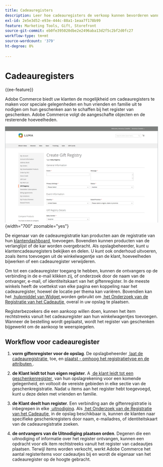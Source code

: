 ```yaml
---
title: Cadeauregisters
description: Leer hoe cadeauregisters de verkoop kunnen bevorderen wanneer klanten hun vrienden en familie kunnen uitnodigen om hun geselecteerde producten als geschenken aan te schaffen.
exl-id: 2e5e3d52-e93e-444c-88a1-1eaa7f178b99
feature: Marketing Tools, Gift, Storefront
source-git-commit: eb0fe395020dbe2e2496aba13d2f5c2bf2d0fc27
workflow-type: tm+mt
source-wordcount: '379'
ht-degree: 0%

---
```


# Cadeauregisters

{{ee-feature}}

Adobe Commerce biedt uw klanten de mogelijkheid om cadeauregisters te maken voor speciale gelegenheden en hun vrienden en familie uit te nodigen om hun geschenken aan te schaffen bij het register van geschenken. Adobe Commerce volgt de aangeschafte objecten en de resterende hoeveelheden.

![&#x200B; de storefront van het Voorbeeld - de registratie van de baby gift &#x200B;](./assets/storefront-gift-registry-create-baby-info.png){width="700" zoomable="yes"}

De eigenaar van de cadeauregistratie kan producten aan de registratie van hun [&#x200B; klantendashboard &#x200B;](gift-registry-storefront.md#gift-registry-information) toevoegen. Bovendien kunnen producten van de verlanglijst of de kar worden overgebracht. Als opslagbeheerder, kunt u klantencadeauregisters bekijken en delen. U kunt ook onderhoud uitvoeren, zoals items toevoegen uit de winkelwagentje van de klant, hoeveelheden bijwerken of een cadeauregister verwijderen.

Om tot een cadeauregister toegang te hebben, kunnen de ontvangers op de verbinding in de e-mail klikken zij, of onderzoek door de naam van de ontvanger, e-mail, of identiteitskaart van het giftenregister. In de meeste winkels heeft de voettekst van elke pagina een koppeling naar het cadeauregister, hoewel de locatie per thema kan variëren. Bovendien kan het [&#x200B; hulpmiddel van Widget &#x200B;](../content-design/widgets.md) worden gebruikt om [&#x200B; het Onderzoek van de Registratie van het Cadeautje &#x200B;](gift-registry-search.md) overal in uw opslag te plaatsen.

Registerbezoekers die een aankoop willen doen, kunnen het item rechtstreeks vanuit het cadeauregister aan hun winkelwagentjes toevoegen. Wanneer de bestelling wordt geplaatst, wordt het register van geschenken bijgewerkt om de aankoop te weerspiegelen.

## Workflow voor cadeauregister

1. **vorm giftenregister voor de opslag**. De opslagbeheerder [&#x200B; laat de cadeauregistratie &#x200B;](gift-registry-configure.md) toe, en [&#x200B; plaatst - omhoog het registratietype en de attributen &#x200B;](gift-registry-create.md).

1. **de Klant leidt tot hun eigen register**. A [&#x200B; de klant leidt tot een geschenkenregister &#x200B;](gift-registry-storefront.md#create-a-new-gift-registry) van hun opslagrekening voor een komende gelegenheid, en voltooit de vereiste gebieden in elke sectie van de geschenkregistratie. Nadat u items aan het register hebt toegevoegd, kunt u deze delen met vrienden en familie.

1. **de Klant deelt hun register**. Een verbinding aan de giftenregistratie is inbegrepen in elke [&#x200B; uitnodiging &#x200B;](gift-registry-storefront.md#share-a-gift-registry). Als [&#x200B; het Onderzoek van de Registratie van het Cadeautje &#x200B;](gift-registry-search.md) in de opslag beschikbaar is, kunnen de klanten naar specifieke geschenkregisters door naam, e-mailadres, of identiteitskaart van de cadeauregistratie zoeken.

1. **de ontvangers van de Uitnodiging plaatsen orden**. Degenen die een uitnodiging of informatie over het register ontvangen, kunnen een opdracht voor elk item rechtstreeks vanuit het register van cadeautjes plaatsen. Terwijl items worden verkocht, werkt Adobe Commerce het aantal registeritems voor cadeautjes bij en wordt de eigenaar van het cadeauregister op de hoogte gebracht.
